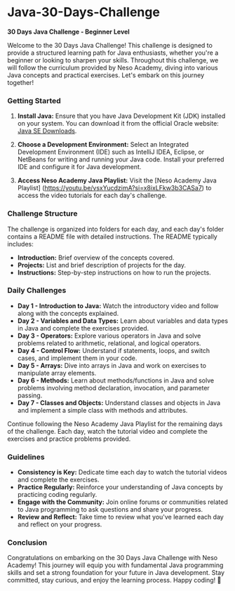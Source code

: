 # Java-30-Days-Challenge
**30 Days Java Challenge - Beginner Level**

Welcome to the 30 Days Java Challenge! This challenge is designed to provide a structured learning path for Java enthusiasts, whether you're a beginner or looking to sharpen your skills. Throughout this challenge, we will follow the curriculum provided by Neso Academy, diving into various Java concepts and practical exercises. Let's embark on this journey together!

### Getting Started
1. **Install Java:** Ensure that you have Java Development Kit (JDK) installed on your system. You can download it from the official Oracle website: [Java SE Downloads](https://www.oracle.com/java/technologies/javase-jdk11-downloads.html).

2. **Choose a Development Environment:** Select an Integrated Development Environment (IDE) such as IntelliJ IDEA, Eclipse, or NetBeans for writing and running your Java code. Install your preferred IDE and configure it for Java development.

3. **Access Neso Academy Java Playlist:** Visit the [Neso Academy Java Playlist] (https://youtu.be/vsxYucdzimA?si=x8ixLFkw3b3CASa7) to access the video tutorials for each day's challenge.

### Challenge Structure
The challenge is organized into folders for each day, and each day's folder contains a README file with detailed instructions. The README typically includes:

- **Introduction:** Brief overview of the concepts covered.
- **Projects:** List and brief description of projects for the day.
- **Instructions:** Step-by-step instructions on how to run the projects.

### Daily Challenges
- **Day 1 - Introduction to Java:** Watch the introductory video and follow along with the concepts explained.
- **Day 2 - Variables and Data Types:** Learn about variables and data types in Java and complete the exercises provided.
- **Day 3 - Operators:** Explore various operators in Java and solve problems related to arithmetic, relational, and logical operators.
- **Day 4 - Control Flow:** Understand if statements, loops, and switch cases, and implement them in your code.
- **Day 5 - Arrays:** Dive into arrays in Java and work on exercises to manipulate array elements.
- **Day 6 - Methods:** Learn about methods/functions in Java and solve problems involving method declaration, invocation, and parameter passing.
- **Day 7 - Classes and Objects:** Understand classes and objects in Java and implement a simple class with methods and attributes.

Continue following the Neso Academy Java Playlist for the remaining days of the challenge. Each day, watch the tutorial video and complete the exercises and practice problems provided.

### Guidelines
- **Consistency is Key:** Dedicate time each day to watch the tutorial videos and complete the exercises.
- **Practice Regularly:** Reinforce your understanding of Java concepts by practicing coding regularly.
- **Engage with the Community:** Join online forums or communities related to Java programming to ask questions and share your progress.
- **Review and Reflect:** Take time to review what you've learned each day and reflect on your progress.

### Conclusion
Congratulations on embarking on the 30 Days Java Challenge with Neso Academy! This journey will equip you with fundamental Java programming skills and set a strong foundation for your future in Java development. Stay committed, stay curious, and enjoy the learning process. Happy coding! 🚀
